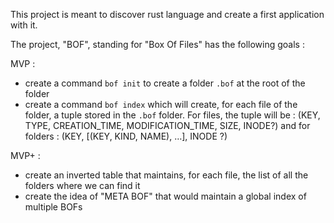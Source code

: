 This project is meant to discover rust language and create a first application with it.

The project, "BOF", standing for "Box Of Files" has the following goals :

MVP : 
- create a command `bof init` to create a folder `.bof` at the root of the folder
- create a command  `bof index` which will create, for each file of the folder, a tuple stored in the `.bof` folder. For files, the tuple will be : (KEY, TYPE, CREATION_TIME, MODIFICATION_TIME, SIZE, INODE?) and for folders : (KEY, [(KEY, KIND, NAME), …], INODE ?)

MVP+ :
- create an inverted table that maintains, for each file, the list of all the folders where we can find it
- create the idea of "META BOF" that would maintain a global index of multiple BOFs